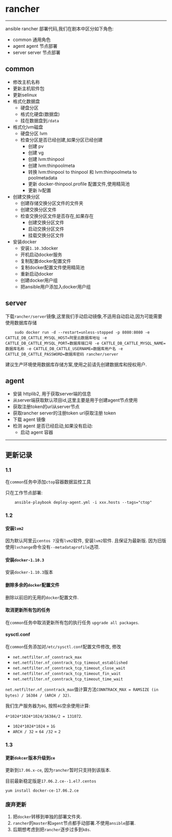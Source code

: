 # rancher

----

ansible rancher 部署代码,我们在剧本中区分如下角色:

* common 通用角色
* agent agent 节点部署
* server server 节点部署

## common

* 修改主机名称
* 更新主机软件包
* 更新selinux
* 格式化数据盘
	* 硬盘分区
	* 格式化硬盘(数据盘)
	* 挂在数据盘到`/data`
* 格式化lvm磁盘
	* 硬盘分区 lvm
	* 检查分区是否已经创建,如果分区已经创建
		* 创建 pv
		* 创建 vg
		* 创建 lvm:thinpool
		* 创建 lvm:thinpoolmeta
		* 转换 lvm:thinpool to thinpool 和 lvm:thinpoolmeta to poolmetadata
		* 更新 docker-thinpool.profile 配置文件,使用精简池
		* 更新 lv配置
* 创建交换分区
	* 创建存储交换分区文件的文件夹
	* 创建交换分区文件
	* 检查交换分区文件是否存在,如果存在
		* 创建交换分区文件
		* 启动交换分区文件
		* 挂载交换分区文件
* 安装docker 
	* 安装`1.10.3`docker
	* 开机启动docker服务
	* 复制配置docker配置文件
	* 复制docker配置文件使用精简池
	* 重新启动docker
	* 创建docker用户组
	* 把ansible用户添加入docker用户组

## server

下载`rancher/server`镜像,这里我们手动启动镜像,不适用自动启动,因为可能需要使用数据库存储
		
		sudo docker run -d --restart=unless-stopped -p 8080:8080 -e CATTLE_DB_CATTLE_MYSQL_HOST=阿里云数据库地址 -e CATTLE_DB_CATTLE_MYSQL_PORT=数据库端口号 -e CATTLE_DB_CATTLE_MYSQL_NAME=数据库名称 -e CATTLE_DB_CATTLE_USERNAME=数据库用户名 -e CATTLE_DB_CATTLE_PASSWORD=数据库密码 rancher/server

建议生产环境使用数据库存储方案,使用之前请先创建数据库和授权用户.

## agent

* 安装 httplib2, 用于获取server端的信息
* 从server端获取默认项目id,这里主要是用于创建agent节点使用
* 获取注册token的url从server节点
* 获取rancher server的注册token url获取注册 token
* 下载 agent 镜像
* 检测 agent 是否已经启动,如果没有启动:
	* 启动 agent 容器

---

## 更新记录

### 1.1

在`common`任务中添加`ctop`容器数据监控工具

只在工作节点部署:

		ansible-playbook deploy-agent.yml -i xxx.hosts --tags="ctop"
		
### 1.2

#### 安装`lvm2`

因为默认阿里云`centos 7`没有`lvm2`软件, 安装`lvm2`软件. 且保证为最新版. 因为旧版使用`lvchange`命令没有`--metadataprofile`选项.

#### 安装`docker-1.10.3`

安装`docker-1.10.3`版本

#### 删除多余的`docker`配置文件

删除以前旧的无用的`docker`配置文件.

#### 取消更新所有包的任务

在`common`任务中取消更新所有包的执行任务 `upgrade all packages`.

#### sysctl.conf

在`common`任务添加对`/etc/sysctl.conf`配置文件修改, 修改

* `net.netfilter.nf_conntrack_max`
* `net.netfilter.nf_conntrack_tcp_timeout_established`
* `net.netfilter.nf_conntrack_tcp_timeout_close_wait`
* `net.netfilter.nf_conntrack_tcp_timeout_fin_wait`
* `net.netfilter.nf_conntrack_tcp_timeout_time_wait`

`net.netfilter.nf_conntrack_max`值计算方法`CONNTRACK_MAX = RAMSIZE (in bytes) / 16384 / (ARCH / 32)`.

我们生产服务器为`8G`, 按照`4G`空余使用计算:

`4*1024*1024*1024/16384/2 = 131072`.

* `1024*1024*1024` = `1G`
* `ARCH / 32` = `64 /32` = `2`

### 1.3

#### 更新`dokcer`版本升级到`ce`

更新到`17.06.x-ce`, 因为`rancher`暂时只支持到该版本.

目前最新稳定版是`17.06.2.ce--1.el7.centos`

`yum install docker-ce-17.06.2.ce`

### 废弃更新

1. 把`docker`转移到单独的部署文件夹.
2. `rancher`的`master`和`agent`节点都手动部署.不使用`ansible`部署.
3. 后期想考虑到把`rancher`逐步过多到`k8s`.